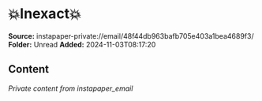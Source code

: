 # 💥Inexact💥

**Source:** instapaper-private://email/48f44db963bafb705e403a1bea4689f3/
**Folder:** Unread
**Added:** 2024-11-03T08:17:20




## Content
*Private content from instapaper_email*
